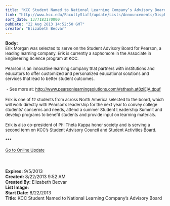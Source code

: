 ```yaml
---
title: "KCC Student Named to National Learning Company’s Advisory Board"
link: "http://www.kcc.edu/FacultyStaff/update/Lists/Announcements/DispForm.aspx?ID=1207"
sort_date: 1377183170000
pubDate: "22 Aug 2013 14:52:50 GMT"
creator: "Elizabeth Becvar"
---
```


<div><b>Body:</b> <div class="ExternalClassD0516767CB9B41CF8008980D597D5C25">
<div><font size="2">Erik Morgan was selected to serve on the Student Advisory Board for Pearson, a leading learning company. Erik is currently a sophomore in the Associate in Engineering Science program at KCC.</font></div>
<div><font size="2"><br />Pearson is an innovative learning company that partners with institutions and educators to offer customized and personalized educational solutions and services that lead to better student outcomes.</font></div>
<div><font size="2"></font> </div>
<div><font size="2"> - See more at: </font><a href="http://www.pearsonlearningsolutions.com/#sthash.at8ziEjA.dpuf"><font size="2">http://www.pearsonlearningsolutions.com/#sthash.at8ziEjA.dpuf</font></a></div>
<div><br /><font size="2">Erik is one of 12 students from across North America selected to the board, which will work directly with Pearson’s leadership for the next year to convey college students’ concerns and needs, attend a summer Student Leadership Summit and develop programs to benefit students and provide input on learning materials.</font></div><font size="2">
<div><br />Erik is also co-president of Phi Theta Kappa honor society and is serving a second term on KCC’s Student Advisory Council and Student Activities Board.</div>
<div> </div>
<div>***</div>
<div> </div>
<div><a href="/FacultyStaff/update/Pages/dailyupdate.aspx">Go to Online Update</a></div>
<div> </div>
<div></font> </div>
<div><font size="2"></font> </div></div></div>
<div><b>Expires:</b> 9/5/2013</div>
<div><b>Created:</b> 8/22/2013 9:52 AM</div>
<div><b>Created By:</b> Elizabeth Becvar</div>
<div><b>List Image:</b> <a href="http://www.kcc.edu/FacultyStaff/update/PublishingImages/E_Morgan_update.jpg"></a></div>
<div><b>Start Date:</b> 8/22/2013</div>
<div><b>Title:</b> KCC Student Named to National Learning Company’s Advisory Board</div>
